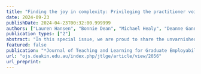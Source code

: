 ```yaml
---
title: "Finding the joy in complexity: Privileging the practitioner voice in graduate employability"
date: 2024-09-23
publishDate: 2024-04-23T00:32:00.999999
authors: ["Lauren Hansen", "Bonnie Dean", "Michael Healy", "Deanne Gannaway", "Barbie Panther", "Jamie Mustard"]
publication_types: ["2"]
abstract: "In this special issue, we are proud to share the unvarnished stories, practical strategies, and insightful provocations from the people who answer the phone when things go wrong on placement, who bear witness to another rejected application and fight for recognition of their contribution to teaching and learning. We have used the term graduate employability practitionerto reflect the diversity of roles contributing to student success in various ways. This term extends the practice beyond work-integrated and career development learning in the curriculum or the role of the career service. This term highlights the collective responsibility of all teaching and student support staff to help students recognise the capabilities they develop through their learning journey (Smith et al., 2018). Moreover, we have a collective obligation to elevate and celebrate quality practice.."
featured: false
publication: "*Journal of Teaching and Learning for Graduate Employability*"
url: "ojs.deakin.edu.au/index.php/jtlge/article/view/2056"
url_preprint:
---
```

